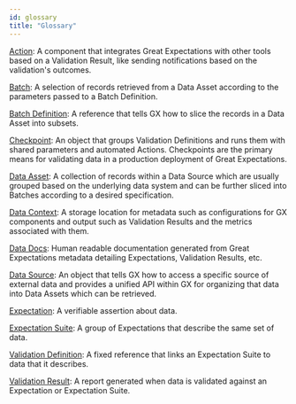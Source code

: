 ```yaml
---
id: glossary
title: "Glossary"
---
```


[Action](/core/validate_data/checkpoints/manage_checkpoints.md): A component that integrates Great Expectations with other tools based on a Validation Result, like sending notifications based on the validation's outcomes.

[Batch](/core/manage_and_access_data/manage_batches.md): A selection of records retrieved from a Data Asset according to the parameters passed to a Batch Definition.

[Batch Definition](/core/manage_and_access_data/manage_batch_definitions/manage_batch_definitions.md): A reference that tells GX how to slice the records in a Data Asset into subsets.

[Checkpoint](/core/validate_data/checkpoints/manage_checkpoints.md): An object that groups Validation Definitions and runs them with shared parameters and automated Actions.  Checkpoints are the primary means for validating data in a production deployment of Great Expectations.

[Data Asset](/core/manage_and_access_data/manage_data_assets.md): A collection of records within a Data Source which are usually grouped based on the underlying data system and can be further sliced into Batches according to a desired specification.

[Data Context](/core/installation_and_setup/manage_data_contexts.md): A storage location for metadata such as configurations for GX components and output such as Validation Results and the metrics associated with them.

[Data Docs](/core/installation_and_setup/manage_data_docs.md): Human readable documentation generated from Great Expectations metadata detailing Expectations, Validation Results, etc.

[Data Source](/core/manage_and_access_data/manage_data_sources/manage_data_sources.md): An object that tells GX how to access a specific source of external data and provides a unified API within GX for organizing that data into Data Assets which can be retrieved. 

[Expectation](/core/create_expectations/expectations/manage_expectations.md): A verifiable assertion about data.

[Expectation Suite](/core/create_expectations/expectation_suites/manage_expectation_suites.md): A group of Expectations that describe the same set of data.

[Validation Definition](/core/validate_data/validation_definitions/manage_validation_definitions.md): A fixed reference that links an Expectation Suite to data that it describes.

[Validation Result](/core/validate_data/validation_results/manage_validation_results.md): A report generated when data is validated against an Expectation or Expectation Suite.
